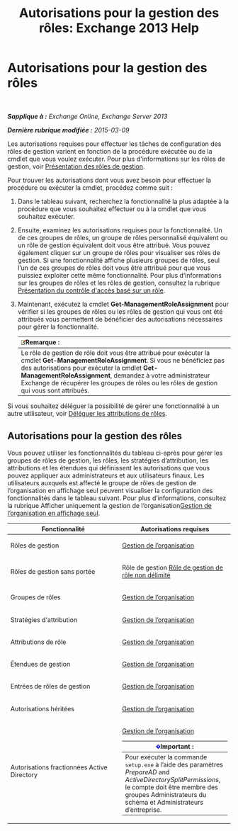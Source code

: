 ﻿---
title: 'Autorisations pour la gestion des rôles: Exchange 2013 Help'
TOCTitle: Autorisations pour la gestion des rôles
ms:assetid: cb9591c4-fbb3-4199-8007-6bbfdfd5a2e9
ms:mtpsurl: https://technet.microsoft.com/fr-fr/library/Dd638186(v=EXCHG.150)
ms:contentKeyID: 50479245
ms.date: 04/24/2018
mtps_version: v=EXCHG.150
ms.translationtype: HT
---

# Autorisations pour la gestion des rôles

 

_**Sapplique à :** Exchange Online, Exchange Server 2013_

_**Dernière rubrique modifiée :** 2015-03-09_

Les autorisations requises pour effectuer les tâches de configuration des rôles de gestion varient en fonction de la procédure exécutée ou de la cmdlet que vous voulez exécuter. Pour plus d'informations sur les rôles de gestion, voir [Présentation des rôles de gestion](understanding-management-roles-exchange-2013-help.md).

Pour trouver les autorisations dont vous avez besoin pour effectuer la procédure ou exécuter la cmdlet, procédez comme suit :

1.  Dans le tableau suivant, recherchez la fonctionnalité la plus adaptée à la procédure que vous souhaitez effectuer ou à la cmdlet que vous souhaitez exécuter.

2.  Ensuite, examinez les autorisations requises pour la fonctionnalité. Un de ces groupes de rôles, un groupe de rôles personnalisé équivalent ou un rôle de gestion équivalent doit vous être attribué. Vous pouvez également cliquer sur un groupe de rôles pour visualiser ses rôles de gestion. Si une fonctionnalité affiche plusieurs groupes de rôles, seul l’un de ces groupes de rôles doit vous être attribué pour que vous puissiez exploiter cette même fonctionnalité. Pour plus d’informations sur les groupes de rôles et les rôles de gestion, consultez la rubrique [Présentation du contrôle d'accès basé sur un rôle](understanding-role-based-access-control-exchange-2013-help.md).

3.  Maintenant, exécutez la cmdlet **Get-ManagementRoleAssignment** pour vérifier si les groupes de rôles ou les rôles de gestion qui vous ont été attribués vous permettent de bénéficier des autorisations nécessaires pour gérer la fonctionnalité.
    
    <table>
    <thead>
    <tr class="header">
    <th><img src="images/JJ159664.note(EXCHG.150).gif" title="Remarque" alt="Remarque" />Remarque :</th>
    </tr>
    </thead>
    <tbody>
    <tr class="odd">
    <td>Le rôle de gestion de rôle doit vous être attribué pour exécuter la cmdlet <strong>Get-ManagementRoleAssignment</strong>. Si vous ne bénéficiez pas des autorisations pour exécuter la cmdlet <strong>Get-ManagementRoleAssignment</strong>, demandez à votre administrateur Exchange de récupérer les groupes de rôles ou les rôles de gestion qui vous sont attribués.</td>
    </tr>
    </tbody>
    </table>


Si vous souhaitez déléguer la possibilité de gérer une fonctionnalité à un autre utilisateur, voir [Déléguer les attributions de rôles](delegate-role-assignments-exchange-2013-help.md).

## Autorisations pour la gestion des rôles

Vous pouvez utiliser les fonctionnalités du tableau ci-après pour gérer les groupes de rôles de gestion, les rôles, les stratégies d’attribution, les attributions et les étendues qui définissent les autorisations que vous pouvez appliquer aux administrateurs et aux utilisateurs finaux. Les utilisateurs auxquels est affecté le groupe de rôles de gestion de l’organisation en affichage seul peuvent visualiser la configuration des fonctionnalités dans le tableau suivant. Pour plus d’informations, consultez la rubrique Afficher uniquement la gestion de l’organisation[Gestion de l’organisation en affichage seul](view-only-organization-management-exchange-2013-help.md).


<table>
<colgroup>
<col style="width: 50%" />
<col style="width: 50%" />
</colgroup>
<thead>
<tr class="header">
<th>Fonctionnalité</th>
<th>Autorisations requises</th>
</tr>
</thead>
<tbody>
<tr class="odd">
<td><p>Rôles de gestion</p></td>
<td><p><a href="organization-management-exchange-2013-help.md">Gestion de l’organisation</a></p></td>
</tr>
<tr class="even">
<td><p>Rôles de gestion sans portée</p></td>
<td><p>Rôle de gestion <a href="unscoped-role-management-role-exchange-2013-help.md">Rôle de gestion de rôle non délimité</a></p></td>
</tr>
<tr class="odd">
<td><p>Groupes de rôles</p></td>
<td><p><a href="organization-management-exchange-2013-help.md">Gestion de l’organisation</a></p></td>
</tr>
<tr class="even">
<td><p>Stratégies d'attribution</p></td>
<td><p><a href="organization-management-exchange-2013-help.md">Gestion de l’organisation</a></p></td>
</tr>
<tr class="odd">
<td><p>Attributions de rôle</p></td>
<td><p><a href="organization-management-exchange-2013-help.md">Gestion de l’organisation</a></p></td>
</tr>
<tr class="even">
<td><p>Étendues de gestion</p></td>
<td><p><a href="organization-management-exchange-2013-help.md">Gestion de l’organisation</a></p></td>
</tr>
<tr class="odd">
<td><p>Entrées de rôles de gestion</p></td>
<td><p><a href="organization-management-exchange-2013-help.md">Gestion de l’organisation</a></p></td>
</tr>
<tr class="even">
<td><p>Autorisations héritées</p></td>
<td><p><a href="organization-management-exchange-2013-help.md">Gestion de l’organisation</a></p></td>
</tr>
<tr class="odd">
<td><p>Autorisations fractionnées Active Directory</p></td>
<td><p><a href="organization-management-exchange-2013-help.md">Gestion de l’organisation</a></p>
<table>
<thead>
<tr class="header">
<th><img src="images/JJ159813.important(EXCHG.150).gif" title="Important" alt="Important" />Important :</th>
</tr>
</thead>
<tbody>
<tr class="odd">
<td>Pour exécuter la commande <code>setup.exe</code> à l’aide des paramètres <em>PrepareAD</em> and <em>ActiveDirectorySplitPermissions</em>, le compte doit être membre des groupes Administrateurs du schéma et Administrateurs d’entreprise.</td>
</tr>
</tbody>
</table>

</td>
</tr>
</tbody>
</table>

